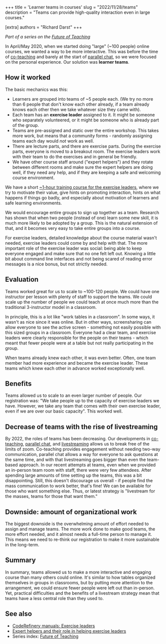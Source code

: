 +++
title = 'Learner teams in courses'
slug = "2022/11/28/teams"
description = "Teams can provide high-quality interaction even in large courses."

[extra]
authors = "Richard Darst"
+++

*Part of a series on the [Future of
Teaching](@/blog/2022-10-17-future-of-teaching.md)*

In April/May 2020, when we started doing "large" (~100 people) online
courses, we wanted a way to be more interactive.  This was before the
time of [co-teaching](@/blog/2022-10-31-co-teaching.md) and
barely at the start of [parallel
chat](@/blog/2022-10-24-parallel-chat.md), so we were focused
on the personal experience.  Our solution was **learner teams**.

## How it worked

The basic mechanics was this:
- Learners are grouped into teams of ~5 people each.  (We try no more
  than 6 people that don't know each other already, if a team already
  knows each other then we take whatever size they came with).
- Each team has an **exercise leader** assigned to it.  It might be
  someone who separately volunteered, or it might be someone who is
  already part of the group.
- Teams are pre-assigned and static over the entire workshop.  This
  takes more work, but means that a community forms - randomly
  assigning teams each day would *not* work as well.
- There are lecture parts, and there are exercise parts.  During the
  exercise parts, everyone is moved to a breakout room.  The exercise
  leaders work with their team to do the exercises and in general be
  friendly.
- We have other course staff around ("expert helpers") and they rotate
  between different rooms and make sure the expert helpers are doing
  well, if they need any help, and if they are keeping a safe and
  welcoming course environment.

We have a short [~1-hour training course for the exercise
leaders](https://coderefinery.github.io/manuals/exercise-leaders/),
where we try to motivate their value, give hints on promoting
interaction, hints on what happens if things go badly, and especially
about motivation of learners and safe learning environments.

We would encourage entire groups to sign up together as a team.
Research has shown that when two people (instead of one) learn some
new skill, it is much more likely to be adopted by a group.  This is
the natural extension of that, and it becomes very easy to take entire
groups into a course.

For exercise leaders, detailed knowledge about the course material
wasn't needed, exercise leaders could come by and help with that.  The
more important role of the exercise leader was social: being able to
keep everyone engaged and make sure that no one felt left out.
Knowing a little bit about command line interfaces and not being
scared of reading error messages is a nice bonus, but not strictly
needed.


## Evaluation

Teams worked great for us to scale to ~100-120 people.  We could have
one instructor per lesson with plenty of staff to support the teams.
We could scale up the number of people we could teach at once much
more than the traditional 3-instructor model in a classroom.

In principle, this is a lot like "work tables in a classroom".  In
some ways, it wasn't as nice since it was online.  But in other ways,
screensharing can allow everyone to see the active screen - something
not easily possible with this sized groups in a classroom.  Everyone
had a clear team, and exercise leaders were clearly responsible for
the people on their teams - which meant that fewer people were at a
table but not really participating in the group.

When teams already knew each other, it was even better.  Often, one
team member had more experience and became the exercise leader.  These
teams which knew each other in advance worked exceptionally well.


## Benefits

Teams allowed us to scale to an even larger number of people.  Our
registration was: "We take people up to the capacity of exercise leaders we
have.  However, we take any team that comes with their own exercise
leader, even if we are over our basic capacity".  This worked well.


## Decrease of teams with the rise of livestreaming

By 2022, the roles of teams has been decreasing.  Our developments in
[co-teaching](@/blog/2022-10-31-co-teaching.md),  [parallel
chat](@/blog/2022-10-24-parallel-chat.md), and
[livestreaming](2022-11-14-livestreaming-courses.md) allows us to
break free of the limits of zoom.  Co-teaching provides engagement
without needing two-way communication, parallel chat allows a way for
everyone to ask questions at the same time, and with that
livestreaming goes bigger than even the team-based approach.  In our
recent attempts at teams, even when we provided an in-person team room
with staff, there were very few attendees.  After spending large
amounts of time setting up the teams, this was a bit disappointing.
Still, this doesn't discourage us overall - if people find the mass
communication to work better, that's fine!  We can be available for
those who want something else.  Thus, or latest strategy is
"livestream for the masses, teams for those that want them."


## Downside: amount of organizational work

The biggest downside is the overwhelming amount of effort needed to
assign and manage teams.  The more work done to make good teams, the
more effort needed, and it almost needs a full-time person to manage
it.  This means we need to re-think our registration to make it more
sustainable in the long-term.


## Summary

In summary, teams allowed us to make a more interactive and engaging
course than many others could online.  It's similar to how tables
organized themselves in groups in classrooms, but by putting more
attention to the arrangement, we could ensure fewer people were left
out than in-person.  Yet, practical difficulties and the benefits of a
livestream strategy mean that teams have a less central role than they
used to.



## See also

* [CodeRefinery manuals: Exercise
  leaders](https://coderefinery.github.io/manuals/exercise-leaders/)
* [Expert helpers and their role in helping exercise
  leaders](https://coderefinery.github.io/manuals/expert-helpers/)
* Series index: [Future of Teaching](@/blog/2022-10-17-future-of-teaching.md)

